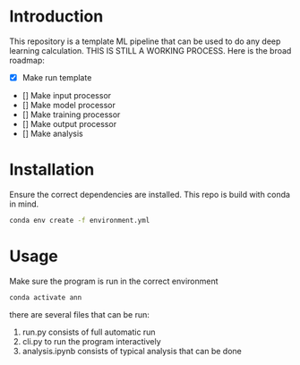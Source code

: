 # Introduction
This repository is a template ML pipeline that can be used to do any deep learning calculation.
THIS IS STILL A WORKING PROCESS. Here is the broad roadmap:
- [x] Make run template
- [] Make input processor
- [] Make model processor
- [] Make training processor
- [] Make output processor
- [] Make analysis

# Installation
Ensure the correct dependencies are installed. This repo is build with conda in mind.
```bash
conda env create -f environment.yml
```

# Usage
Make sure the program is run in the correct environment
```bash
conda activate ann
```
there are several files that can be run:
1. run.py consists of full automatic run
2. cli.py to run the program interactively
3. analysis.ipynb consists of typical analysis that can be done
